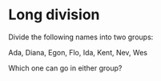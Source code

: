 # Long division

Divide the following names into two groups:

Ada, Diana, Egon, Flo, Ida, Kent, Nev, Wes

Which one can go in either group?
